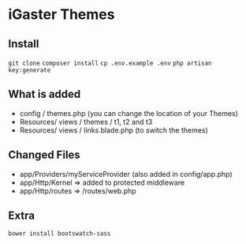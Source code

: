 # iGaster Themes

## Install
``` git clone ```
``` composer install ```
``` cp .env.example .env ```
``` php artisan key:generate ```

## What is added
- config / themes.php (you can change the location of your Themes)
- Resources/ views / themes / t1, t2 and t3
- Resources/ views / links.blade.php (to switch the themes)

## Changed Files
- app/Providers/myServiceProvider (also added in config/app.php)
- app/Http/Kernel => added to protected middleware
- app/Http/routes => /routes/web.php

## Extra
``` bower install bootswatch-sass ```